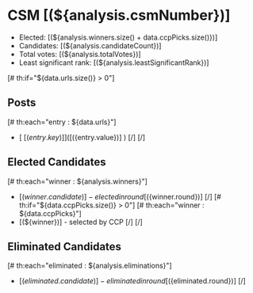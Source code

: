 # CSM [(${analysis.csmNumber})]

* Elected: [(${analysis.winners.size() + data.ccpPicks.size()})]
* Candidates: [(${analysis.candidateCount})]
* Total votes: [(${analysis.totalVotes})]
* Least significant rank: [(${analysis.leastSignificantRank})]

[# th:if="${data.urls.size()} > 0"]
## Posts
[# th:each="entry : ${data.urls}"]
* [ [(${entry.key})] ]( [(${entry.value})] )
[/]
[/]

## Elected Candidates

[# th:each="winner : ${analysis.winners}"]
* [(${winner.candidate})] - elected in round [(${winner.round})]
[/]
[# th:if="${data.ccpPicks.size()} > 0"]
[# th:each="winner : ${data.ccpPicks}"]
* [(${winner})] - selected by CCP 
[/]
[/]

## Eliminated Candidates
[# th:each="eliminated : ${analysis.eliminations}"]
* [(${eliminated.candidate})] - eliminated in round [(${eliminated.round})]
[/]
